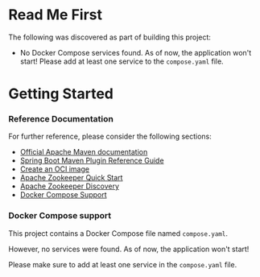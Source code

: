 # Read Me First
The following was discovered as part of building this project:

* No Docker Compose services found. As of now, the application won't start! Please add at least one service to the `compose.yaml` file.

# Getting Started

### Reference Documentation
For further reference, please consider the following sections:

* [Official Apache Maven documentation](https://maven.apache.org/guides/index.html)
* [Spring Boot Maven Plugin Reference Guide](https://docs.spring.io/spring-boot/docs/3.1.3/maven-plugin/reference/html/)
* [Create an OCI image](https://docs.spring.io/spring-boot/docs/3.1.3/maven-plugin/reference/html/#build-image)
* [Apache Zookeeper Quick Start](https://docs.spring.io/spring-cloud-zookeeper/docs/current/reference/html/#distributed-configuration-usage)
* [Apache Zookeeper Discovery](https://docs.spring.io/spring-cloud-zookeeper/docs/current/reference/html/#spring-cloud-zookeeper-discovery)
* [Docker Compose Support](https://docs.spring.io/spring-boot/docs/3.1.3/reference/htmlsingle/index.html#features.docker-compose)

### Docker Compose support
This project contains a Docker Compose file named `compose.yaml`.

However, no services were found. As of now, the application won't start!

Please make sure to add at least one service in the `compose.yaml` file.

